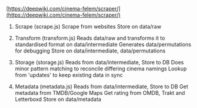 [https://deepwiki.com/cinema-felem/scraper/](https://deepwiki.com/cinema-felem/scraper/)

1. Scrape (scrape.js)
   Scrape from websites
   Store on data/raw

2. Transform (transform.js)
   Reads data/raw and transforms it to standardised format on data/intermediate
   Generates data/permutations for debugging
   Store on data/intermediate, data/permutations

3. Storage (storage.js)
   Reads from data/intermediate, Store to DB
   Does minor pattern matching to reconcile differing cinema namings
   Lookup from 'updates' to keep existing data in sync

4. Metadata (metadata.js)
   Reads from data/intermediate, Store to DB
   Get metadata from TMDB/Google Maps
   Get rating from OMDB, Trakt and Letterboxd
   Store on data/metadata
